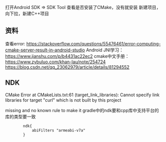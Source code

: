 

打开Android SDK => SDK Tool 查看是否安装了CMake，没有就安装
新建项目，向下拉，新建C++项目

## 资料
查看error: https://stackoverflow.com/questions/55476461/error-computing-cmake-server-result-in-android-studio
Android JNI学习：https://www.jianshu.com/p/b4431ac22ec2
cmake中文手册：https://www.zybuluo.com/khan-lau/note/254724
https://blog.csdn.net/qq_23062979/article/details/81294552

## NDK

CMake Error at CMakeLists.txt:61 (target_link_libraries): Cannot specify link libraries for target "curl" which is not built by this project


missing and no known rule to make it
gradle中的ndk要和cpp库中支持平台的库的类型要一致
```
        ndk{
            abiFilters "armeabi-v7a"
        }
```